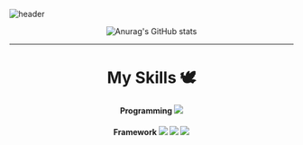 ![header](https://capsule-render.vercel.app/api?type=shark&color=0:FFD1E3,100:BED7DC&height=100&section=header&fontColor=B4B4B8&fontSize=30)

<div align="center">
  
![Anurag's GitHub stats](https://github-readme-stats.vercel.app/api?username=minkyunglee1012&show_icons=true&theme=panda&hides=contribs,prs)

---

<h1> My Skills 🕊️ </h1>


<h4>Programming  <img src="https://img.shields.io/badge/Python-3776AB?style=for-the-badge&logo=Python&logoColor=white"> </h4>
<h4>Framework  <img src="https://img.shields.io/badge/scikitlearn-F7931E?style=for-the-badge&logo=scikit-learn&logoColor=white"> <img src="https://img.shields.io/badge/TensorFlow-FF6F00?style=for-the-badge&logo=TensorFlow&logoColor=white"> <img src="https://img.shields.io/badge/Keras-D00000?style=for-the-badge&logo=Keras&logoColor=white"> </h4>

</div>
<!--
**minkyunglee1012/minkyunglee1012** is a ✨ _special_ ✨ repository because its `README.md` (this file) appears on your GitHub profile.

Here are some ideas to get you started:

- 🔭 I’m currently working on ...
- 🌱 I’m currently learning ...
- 👯 I’m looking to collaborate on ...
- 🤔 I’m looking for help with ...
- 💬 Ask me about ...
- 📫 How to reach me: ...
- 😄 Pronouns: ...
- ⚡ Fun fact: ...
-->

